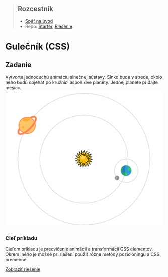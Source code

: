 <div class="hidden">

> ## Rozcestník
> - [Späť na úvod](../../README.md)
> - Repo: [Štartér](/../../tree/main/css/css-lopticka), [Riešenie](/../../tree/solution/css/css-lopticka).
</div>

# Gulečník (CSS)

## Zadanie
Vytvorte jednoduchú animáciu slnečnej sústavy. Slnko bude v strede, okolo neho budú objehať po kružnici aspoň dve planéty. Jednej planéte pridajte mesiac.
![](images_planety/zadanie.png)

### Cieľ príkladu
Cieľom príkladu je precvičenie animácií a transformácií CSS elementov. Okrem iného je možné pri riešení použiť rôzne metódy pozicioningu a CSS premenné.

<div class="hidden">

[Zobraziť riešenie](riesenie.md)
</div>